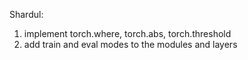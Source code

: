 Shardul:
1. implement torch.where, torch.abs, torch.threshold
2. add train and eval modes to the modules and layers
